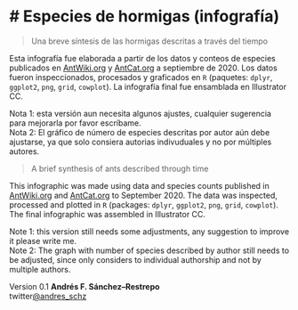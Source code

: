# # Especies de hormigas (infografía)
> Una breve síntesis de las hormigas descritas a través del tiempo
 
Esta infografía fue elaborada a partir de los datos y conteos de especies publicados en [AntWiki.org](https://www.antwiki.org/wiki/Species_Accounts) y [AntCat.org](https://antcat.org/) a septiembre de 2020. Los datos fueron inspeccionados, procesados y graficados en `R` (paquetes: `dplyr`, `ggplot2`, `png`, `grid`, `cowplot`). La infografía final fue ensamblada en Illustrator CC.  
 
Nota 1: esta versión aun necesita algunos ajustes,  cualquier sugerencia para mejorarla por favor escríbame.    
Nota 2: El gráfico de número de especies descritas por autor aún debe ajustarse, ya que solo consiera autorias indivuduales y no por múltiples autores. 
 
>A brief synthesis of ants described through time

This infographic was made using data and species counts published in [AntWiki.org](https://www.antwiki.org/wiki/Species_Accounts) and [AntCat.org](https://antcat.org/) to September 2020. The data was inspected, processed and plotted in `R` (packages: `dplyr`, `ggplot2`, `png`, `grid`, `cowplot`). The final infographic was assembled in Illustrator CC.  
 
Note 1: this version still needs some adjustments, any suggestion to improve it please write me.  
Note 2: The graph with number of species described by author still needs to be adjusted, since only considers to individual authorship and not by multiple authors. 
 
Version 0.1 
**Andrés F. Sánchez–Restrepo**  
twitter[@andres_schz](https://twitter.com/andres_schz)

